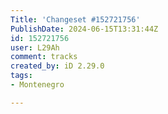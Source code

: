 ```yaml
---
Title: 'Changeset #152721756'
PublishDate: 2024-06-15T13:31:44Z
id: 152721756
user: L29Ah
comment: tracks
created_by: iD 2.29.0
tags:
- Montenegro

---
```

